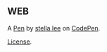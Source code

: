 WEB
---


A [Pen](https://codepen.io/stella_lee/pen/wOXMGP) by [stella lee](https://codepen.io/stella_lee) on [CodePen](https://codepen.io).

[License](https://codepen.io/stella_lee/pen/wOXMGP/license).